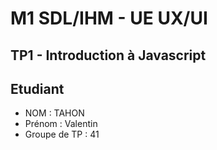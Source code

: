 # M1 SDL/IHM - UE UX/UI
## TP1 - Introduction à Javascript

## Etudiant
* NOM : TAHON
* Prénom : Valentin
* Groupe de TP : 41
